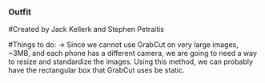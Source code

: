 ### Outfit
#Created by Jack Kellerk and Stephen Petraitis

#Things to do:
-> Since we cannot use GrabCut on very large images, ~3MB, and each phone has a different camera, we are going to need a way to resize and standardize the images. Using this method, we can probably have the rectangular box that GrabCut uses be static.